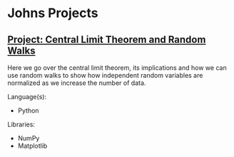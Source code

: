 # Johns Projects

## [Project: Central Limit Theorem and Random Walks](https://github.com/johnbaguinaga/Central-Limit-Theorem-and-Random-Walks)
  
Here we go over the central limit theorem, its implications and how we can use random walks to show how independent random variables are normalized as we increase the number of data.

Language(s):  

- Python

Libraries:
- NumPy
- Matplotlib

